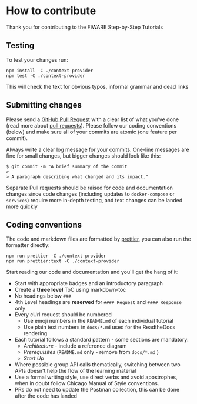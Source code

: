 # How to contribute

Thank you for contributing to the FIWARE Step-by-Step Tutorials

## Testing

To test your changes run:

```console
npm install -C ./context-provider
npm test -C ./context-provider
```

This will check the text for obvious typos, informal grammar and dead links

## Submitting changes

Please send a [GitHub Pull Request](https://github.com/Fiware/tutorials.Step-by-Step/pull/new/master) with a clear list
of what you've done (read more about [pull requests](http://help.github.com/pull-requests/)). Please follow our coding
conventions (below) and make sure all of your commits are atomic (one feature per commit).

Always write a clear log message for your commits. One-line messages are fine for small changes, but bigger changes
should look like this:

```console
$ git commit -m "A brief summary of the commit
>
> A paragraph describing what changed and its impact."
```

Separate Pull requests should be raised for code and documentation changes since code changes (including updates to
`docker-compose` or `services`) require more in-depth testing, and text changes can be landed more quickly

## Coding conventions

The code and markdown files are formatted by [prettier](https://prettier.io), you can also run the formatter directly:

```console
npm run prettier -C ./context-provider
npm run prettier:text -C ./context-provider
```

Start reading our code and documentation and you'll get the hang of it:

-   Start with appropriate badges and an introductory paragraph
-   Create a **three level** ToC using markdown-toc
-   No headings below `###`
-   4th Level headings are **reserved** for `#### Request` and `#### Response` only
-   Every cUrl request should be numbered
    -   Use emoji numbers in the `README.md` of each individual tutorial
    -   Use plain text numbers in `docs/*.md` used for the ReadtheDocs rendering
-   Each tutorial follows a standard pattern - some sections are mandatory:
    -   _Architecture_ - include a reference diagram
    -   _Prerequisites_ (`README.md` only - remove from `docs/*.md` )
    -   _Start Up_
-   Where possible group API calls thematically, switching between two APIs doesn't help the flow of the learning
    material
-   Use a formal writing style, use direct verbs and avoid apostrophes, when in doubt follow Chicago Manual of Style
    conventions.
-   PRs do not need to update the Postman collection, this can be done after the code has landed

